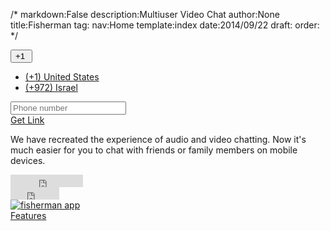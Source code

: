 /*
markdown:False
description:Multiuser Video Chat
author:None
title:Fisherman
tag:
nav:Home
template:index
date:2014/09/22
draft:
order:
*/
<form id="get-link"> <div class="form-group row"> <div class="col-sm-8 col-numbers"> <div class="input-group"> <!-- Country Code --> <div class="input-group-btn"> <button type="button" id="country" class="btn dropdown-toggle country-code" data-toggle="dropdown"><span>+1&nbsp;</span><span class="caret"></span></button> <ul class="dropdown-menu country-code-list" role="menu"> <li><a href="javascript:;" data-country="1" data-region="US" data-default="">(+1) United States</a></li> <!-- <li><a href="javascript:;" data-country="65" data-region="SG">(+65) Singapore</a></li> --> <li><a href="javascript:;" data-country="972" data-region="IL">(+972) Israel</a></li> </ul> </div> <!-- #Country Code --> <!-- Phone Number --> <input id="phone" type="text" class="form-control phone-number" placeholder="Phone number"> <!-- #Phone Number --> </div> </div> <div class="col-sm-4 col-get-link"> <a id="send-btn" class="btn btn-primary btn-get-link disabled" href="javascript:;">Get Link</a> </div> </div> </form>
<div id="excerpt"> <p>We have recreated the experience of audio and video chatting. Now it's much easier for you to chat with friends or family members on mobile devices.</p>
</div>
<div class="shareto" id="shareto"> <div class="row"> <div class="col-sm-4"> <iframe id="twitter-widget-0" scrolling="no" frameborder="0" allowtransparency="true" src="http://platform.twitter.com/widgets/tweet_button.1410989646.html#_=1411391368577&amp;count=horizontal&amp;id=twitter-widget-0&amp;lang=en&amp;original_referer=http%3A%2F%2Ffisherman.cc%2F%3Flocale%3Den&amp;size=m&amp;text=Hey%2C%20let%27s%20switch%20to%20Small%20Talks%2C%20make%20video%20calls%20with%20up%20to%204%20friends%20at%20the%20same%20time.&amp;url=http%3A%2F%2Ffisherman.cc%2F&amp;via=FishermanApp" class="twitter-share-button twitter-tweet-button twitter-share-button twitter-count-horizontal" title="Twitter Tweet Button" data-twttr-rendered="true" style="width: 116px; height: 20px;"></iframe> <script>!function(d,s,id){var js,fjs=d.getElementsByTagName(s)[0],p=/^http:/.test(d.location)?'http':'https';if(!d.getElementById(id)){js=d.createElement(s);js.id=id;js.src=p+'://platform.twitter.com/widgets.js';fjs.parentNode.insertBefore(js,fjs);}}(document, 'script', 'twitter-wjs');</script> </div> <div class="col-sm-4"> <div class="fb-like fb_iframe_widget" data-href="https://www.facebook.com/pages/Small-Talks/764113186960262" data-layout="button_count" data-action="like" data-show-faces="false" data-share="false" fb-xfbml-state="rendered" fb-iframe-plugin-query="action=like&amp;app_id=546757462078927&amp;href=https%3A%2F%2Fwww.facebook.com%2Fpages%2FSmall-Talks%2F764113186960262&amp;layout=button_count&amp;locale=en_US&amp;sdk=joey&amp;share=false&amp;show_faces=false"><span style="vertical-align: bottom; width: 78px; height: 20px;"><iframe name="f16fe3e85c" width="1000px" height="1000px" frameborder="0" allowtransparency="true" scrolling="no" title="fb:like Facebook Social Plugin" src="http://www.facebook.com/v2.0/plugins/like.php?action=like&amp;app_id=546757462078927&amp;channel=http%3A%2F%2Fstatic.ak.facebook.com%2Fconnect%2Fxd_arbiter%2FZEbdHPQfV3x.js%3Fversion%3D41%23cb%3Df38d8bedf4%26domain%3Dfisherman.cc%26origin%3Dhttp%253A%252F%252Ffisherman.cc%252Ff48c3864%26relation%3Dparent.parent&amp;href=https%3A%2F%2Fwww.facebook.com%2Fpages%2FSmall-Talks%2F764113186960262&amp;layout=button_count&amp;locale=en_US&amp;sdk=joey&amp;share=false&amp;show_faces=false" style="border: none; visibility: visible; width: 78px; height: 20px;" class=""></iframe></span></div> </div> <div class="col-sm-4"><a href="https://www.tumblr.com/follow/fishermanapp" target="_blank"><img src="%base_url%/uploads/tumblr_button.png" alt="fisherman app"></a></div> </div> </div>
<div id="store"> <div class="row"> <div class="col-sm-4"> <div class="flag"><span class="android"></span></div> </div> <div class="col-sm-4"> <a href="https://itunes.apple.com/us/app/small-talks/id847320333?l=zh&amp;ls=1&amp;mt=8" class="flag flag-online" onclick="ga &amp;&amp; ga('send', 'event', 'Download', 'iOS');"><span class="apple"></span></a> </div> <div class="col-sm-4"> <div class="flag"><span class="wphone"></span></div> </div> </div>
</div>
<div id="gofeatures"> <a href="#features" class="btn-gofeatures parallaxlink">Features</a>
</div>